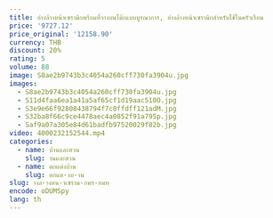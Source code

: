 ```yaml
---
title: อ่างล้างหน้าเซรามิกพร้อมที่วางบนโต๊ะแบบบูรณาการ, อ่างล้างหน้าเซรามิกสำหรับใช้ในครัวเรือน
price: '9727.12'
price_original: '12158.90'
currency: THB
discount: 20%
rating: 5
volume: 88
image: S8ae2b9743b3c4054a260cff730fa3904u.jpg
images:
  - S8ae2b9743b3c4054a260cff730fa3904u.jpg
  - S11d4faa6ea1a41a5af65cf1d19aac510O.jpg
  - S3e9e66f92808438794f7c0ffdff121adM.jpg
  - S32ba8f66c9ce4478aec4a0852f91a795p.jpg
  - Saf9a07a305e84d61badfb97520029f82b.jpg
video: 4000232152544.mp4
categories:
  - name: บ้านและสวน
    slug: านและสวน
  - name: ตกแต่งบ้าน
    slug: ตกแต-งบ-าน
slug: างล-างหน-าเซราม-กพร-อมท
encode: oDUMSpy
lang: th
---
```

  